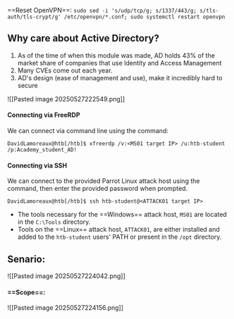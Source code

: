 ==Reset OpenVPN==:
`sudo sed -i 's/udp/tcp/g; s/1337/443/g; s/tls-auth/tls-crypt/g' /etc/openvpn/*.conf; sudo systemctl restart openvpn`
## Why care about Active Directory?
1. As of the time of when this module was made, AD holds 43% of the market share of companies that use Identity and Access Management
2. Many CVEs come out each year.
3. AD's design (ease of management and use), make it incredibly hard to secure

![[Pasted image 20250527222549.png]]

#### Connecting via FreeRDP
We can connect via command line using the command:

```shell-session
DavidLamoreaux@htb[/htb]$ xfreerdp /v:<MS01 target IP> /u:htb-student /p:Academy_student_AD!
```
#### Connecting via SSH
We can connect to the provided Parrot Linux attack host using the command, then enter the provided password when prompted.

```shell-session
DavidLamoreaux@htb[/htb]$ ssh htb-student@<ATTACK01 target IP>
```



- The tools necessary for the ==Windows== attack host, `MS01` are located in the `C:\Tools` directory.
- Tools on the ==Linux== attack host, `ATTACK01`, are either installed and added to the `htb-student` users' PATH or present in the `/opt` directory.

## Senario:
![[Pasted image 20250527224042.png]]

#### ==Scope==:
![[Pasted image 20250527224156.png]]


